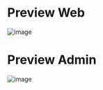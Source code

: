 # Preview Web
![image](https://user-images.githubusercontent.com/74690318/124744098-97a8e600-df48-11eb-8687-f101243feadc.png)


# Preview Admin
![image](https://user-images.githubusercontent.com/74690318/124744025-82cc5280-df48-11eb-9e9f-71347a864086.png)
